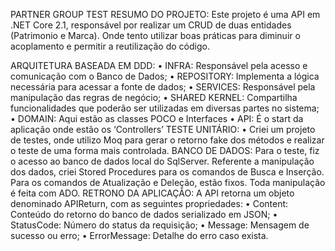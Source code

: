PARTNER GROUP TEST
RESUMO DO PROJETO:
Este projeto é uma API em .NET Core 2.1, responsável por realizar um CRUD de duas entidades (Patrimonio e Marca). Onde tento utilizar boas práticas para diminuir o acoplamento e permitir a reutilização do código. 

ARQUITETURA BASEADA EM DDD:
•	INFRA: Responsável pela acesso e comunicação com o Banco de Dados;
•	REPOSITORY: Implementa a lógica necessária para acessar a fonte de dados;
•	SERVICES: Responsável pela manipulação das regras de negócio;
•	SHARED KERNEL: Compartilha funcionalidades que poderão ser utilizadas em diversas partes no sistema;
•	DOMAIN: Aqui estão as classes POCO e Interfaces 
•	API: É o start da aplicação onde estão os ‘Controllers’ 
TESTE UNITÁRIO:
•	Criei um projeto de testes, onde utilizo Moq para gerar o retorno fake dos métodos e realizar o teste de uma forma mais controlada.
BANCO DE DADOS:
Para o teste, fiz o acesso ao banco de dados local do SqlServer. 
Referente a manipulação dos dados, criei Stored Procedures para os comandos de Busca e Inserção. Para os comandos de Atualização e Deleção, estão fixos. Toda manipulação é feita com ADO.
RETRONO DA APLICAÇÃO:
A API retorna um objeto denominado APIReturn, com as seguintes propriedades:
•	Content: Conteúdo do retorno do banco de dados serializado em JSON;
•	StatusCode: Número do status da requisição;
•	Message: Mensagem de sucesso ou erro;
•	ErrorMessage: Detalhe do erro caso exista.
